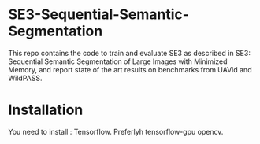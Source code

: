 # SE3-Sequential-Semantic-Segmentation
This repo contains the code to train and evaluate SE3 as described in SE3: Sequential Semantic Segmentation of Large Images with Minimized Memory, and report state of the art results on benchmarks from UAVid and WildPASS.
# Installation
You need to install :
Tensorflow. Preferlyh tensorflow-gpu
opencv.
